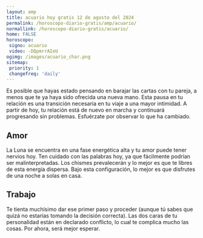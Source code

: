 ```yaml
---
layout: amp
title: acuario hoy gratis 12 de agosto del 2024 
permalink: /horoscopo-diario-gratis/amp/acuario/
normallink: /horoscopo-diario-gratis/acuario/
home: FALSE
horoscopo:
 signo: acuario
 video: -DQpmrrAIeU
ogimg: /images/acuario_char.png
sitemap:
 priority: 1
 changefreq: 'daily'
---
```



Es posible que hayas estado pensando en barajar las cartas con tu pareja, a menos que te ya haya sido ofrecida una nueva mano. Esta pausa en tu relación es una transición necesaria en tu viaje a una mayor intimidad. A partir de hoy, tu relación está de nuevo en marcha y continuará progresando sin problemas. Esfuérzate por observar lo que ha cambiado.

## Amor

La Luna se encuentra en una fase energética alta y tu amor puede tener nervios hoy. Ten cuidado con las palabras hoy, ya que fácilmente podrían ser malinterpretadas. Los chismes prevalecerán y lo mejor es que te libres de esta energía dispersa. Bajo esta configuración, lo mejor es que disfrutes de una noche a solas en casa.

## Trabajo

Te tienta muchísimo dar ese primer paso y proceder (aunque tú sabes que quizá no estarías tomando la decisión correcta). Las dos caras de tu personalidad están en declarado conflicto, lo cual te complica mucho las cosas. Por ahora, será mejor esperar.